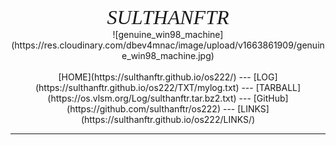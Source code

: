 ---
---
<p  align="center">
<span style="font-style:italic; font-size:32px; font-family:TimesNewRoman;">SULTHANFTR</span> <br>
![genuine_win98_machine](https://res.cloudinary.com/dbev4mnac/image/upload/v1663861909/genuine_win98_machine.jpg)
<br><br>
[HOME](https://sulthanftr.github.io/os222/) ---
[LOG](https://sulthanftr.github.io/os222/TXT/mylog.txt) ---
[TARBALL](https://os.vlsm.org/Log/sulthanftr.tar.bz2.txt) ---
[GitHub](https://github.com/sulthanftr/os222) ---
[LINKS](https://sulthanftr.github.io/os222/LINKS/)
<br>
<hr>
<br>
